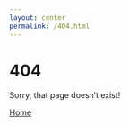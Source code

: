 ```yaml
---
layout: center
permalink: /404.html
---
```


# 404

Sorry, that page doesn’t exist!

<div class="mt3">
  <a href="{{ site.baseurl }}/" class="button button-blue button-big">Home</a>
</div>